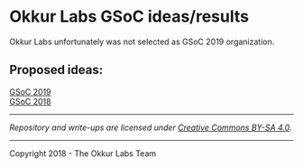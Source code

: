 # Okkur Labs GSoC ideas/results

Okkur Labs unfortunately was not selected as GSoC 2019 organization.

## Proposed ideas:
[GSoC 2019](/2019/ideas.md)  
[GSoC 2018](/2018/ideas.md)

----

*Repository and write-ups are licensed under [Creative Commons BY-SA 4.0](/LICENSE).*  

---

Copyright 2018 - The Okkur Labs Team
